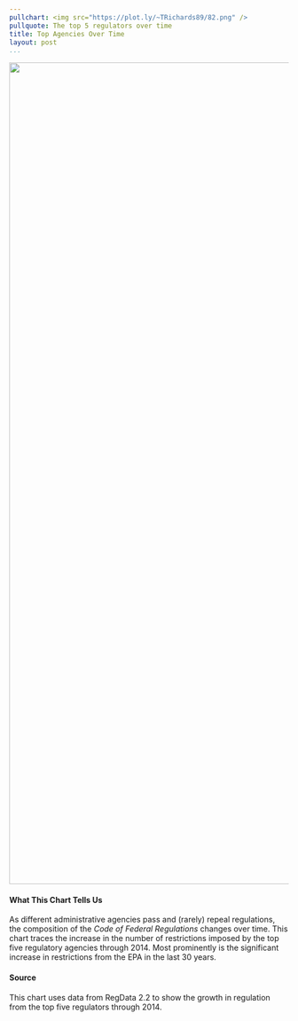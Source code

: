 ```yaml
---
pullchart: <img src="https://plot.ly/~TRichards89/82.png" />
pullquote: The top 5 regulators over time
title: Top Agencies Over Time
layout: post
...
```


<div>
    <a href="https://plot.ly/~TRichards89/82/" target="_blank" title="" style="display: block; text-align: center;"><img src="https://plot.ly/~TRichards89/82.png" alt="" style="max-width: 100%;width: 1482px;"  width="1482" onerror="this.onerror=null;this.src='https://plot.ly/404.png';" /></a>
    <script data-plotly="TRichards89:82"  src="https://plot.ly/embed.js" async></script>
</div>

#### What This Chart Tells Us

As different administrative agencies pass and (rarely) repeal regulations, the composition of the *Code of Federal Regulations* changes over time. This chart traces the increase in the number of restrictions imposed by the top five regulatory agencies through 2014. Most prominently is the significant increase in restrictions from the EPA in the last 30 years.


#### Source
This chart uses data from RegData 2.2 to show the growth in regulation from the top five regulators through 2014. 
